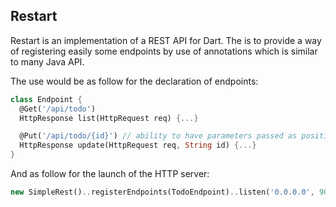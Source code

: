 ## Restart

Restart is an implementation of a REST API for Dart.
The is to provide a way of registering easily some endpoints by use of annotations which is similar to many Java API.


The use would be as follow for the declaration of endpoints: 
```Dart
class Endpoint {
  @Get('/api/todo')
  HttpResponse list(HttpRequest req) {...}

  @Put('/api/todo/{id}') // ability to have parameters passed as positional parameters
  HttpResponse update(HttpRequest req, String id) {...}
}
```

And as follow for the launch of the HTTP server:  
```Dart
new SimpleRest()..registerEndpoints(TodoEndpoint)..listen('0.0.0.0', 9000);
```